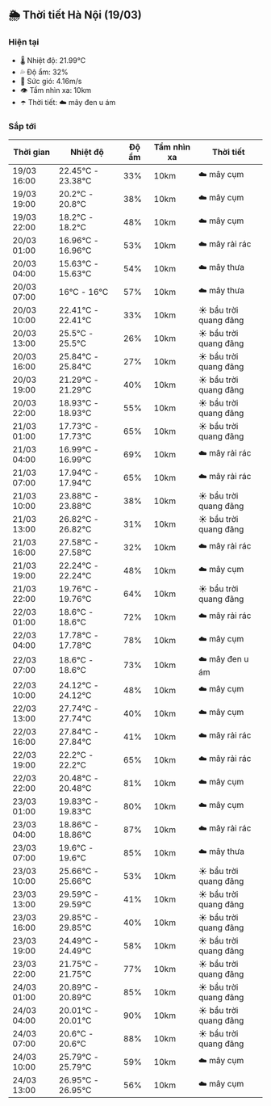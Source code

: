 ## 🌦️ Thời tiết Hà Nội (19/03)

### Hiện tại

- 🌡️ Nhiệt độ: 21.99℃
- 💦 Độ ẩm: 32%
- 💨 Sức gió: 4.16m/s
- 👁️ Tầm nhìn xa: 10km
- ☂️ Thời tiết: ☁️ mây đen u ám

### Sắp tới

| Thời gian | Nhiệt độ | Độ ẩm | Tầm nhìn xa | Thời tiết |
| --- | --- | --- | --- | --- |
| 19/03 16:00 | 22.45℃ - 23.38℃ | 33% | 10km | ☁️ mây cụm |
| 19/03 19:00 | 20.2℃ - 20.8℃ | 38% | 10km | ☁️ mây cụm |
| 19/03 22:00 | 18.2℃ - 18.2℃ | 48% | 10km | ☁️ mây cụm |
| 20/03 01:00 | 16.96℃ - 16.96℃ | 53% | 10km | ☁️ mây rải rác |
| 20/03 04:00 | 15.63℃ - 15.63℃ | 54% | 10km | ☁️ mây thưa |
| 20/03 07:00 | 16℃ - 16℃ | 57% | 10km | ☁️ mây thưa |
| 20/03 10:00 | 22.41℃ - 22.41℃ | 33% | 10km | ☀️ bầu trời quang đãng |
| 20/03 13:00 | 25.5℃ - 25.5℃ | 26% | 10km | ☀️ bầu trời quang đãng |
| 20/03 16:00 | 25.84℃ - 25.84℃ | 27% | 10km | ☀️ bầu trời quang đãng |
| 20/03 19:00 | 21.29℃ - 21.29℃ | 40% | 10km | ☀️ bầu trời quang đãng |
| 20/03 22:00 | 18.93℃ - 18.93℃ | 55% | 10km | ☀️ bầu trời quang đãng |
| 21/03 01:00 | 17.73℃ - 17.73℃ | 65% | 10km | ☀️ bầu trời quang đãng |
| 21/03 04:00 | 16.99℃ - 16.99℃ | 69% | 10km | ☁️ mây rải rác |
| 21/03 07:00 | 17.94℃ - 17.94℃ | 65% | 10km | ☁️ mây rải rác |
| 21/03 10:00 | 23.88℃ - 23.88℃ | 38% | 10km | ☀️ bầu trời quang đãng |
| 21/03 13:00 | 26.82℃ - 26.82℃ | 31% | 10km | ☀️ bầu trời quang đãng |
| 21/03 16:00 | 27.58℃ - 27.58℃ | 32% | 10km | ☁️ mây rải rác |
| 21/03 19:00 | 22.24℃ - 22.24℃ | 48% | 10km | ☁️ mây cụm |
| 21/03 22:00 | 19.76℃ - 19.76℃ | 64% | 10km | ☀️ bầu trời quang đãng |
| 22/03 01:00 | 18.6℃ - 18.6℃ | 72% | 10km | ☁️ mây rải rác |
| 22/03 04:00 | 17.78℃ - 17.78℃ | 78% | 10km | ☁️ mây cụm |
| 22/03 07:00 | 18.6℃ - 18.6℃ | 73% | 10km | ☁️ mây đen u ám |
| 22/03 10:00 | 24.12℃ - 24.12℃ | 48% | 10km | ☁️ mây cụm |
| 22/03 13:00 | 27.74℃ - 27.74℃ | 40% | 10km | ☁️ mây cụm |
| 22/03 16:00 | 27.84℃ - 27.84℃ | 41% | 10km | ☁️ mây rải rác |
| 22/03 19:00 | 22.2℃ - 22.2℃ | 65% | 10km | ☁️ mây rải rác |
| 22/03 22:00 | 20.48℃ - 20.48℃ | 81% | 10km | ☁️ mây cụm |
| 23/03 01:00 | 19.83℃ - 19.83℃ | 80% | 10km | ☁️ mây cụm |
| 23/03 04:00 | 18.86℃ - 18.86℃ | 87% | 10km | ☁️ mây rải rác |
| 23/03 07:00 | 19.6℃ - 19.6℃ | 85% | 10km | ☁️ mây thưa |
| 23/03 10:00 | 25.66℃ - 25.66℃ | 53% | 10km | ☀️ bầu trời quang đãng |
| 23/03 13:00 | 29.59℃ - 29.59℃ | 41% | 10km | ☀️ bầu trời quang đãng |
| 23/03 16:00 | 29.85℃ - 29.85℃ | 40% | 10km | ☀️ bầu trời quang đãng |
| 23/03 19:00 | 24.49℃ - 24.49℃ | 58% | 10km | ☀️ bầu trời quang đãng |
| 23/03 22:00 | 21.75℃ - 21.75℃ | 77% | 10km | ☀️ bầu trời quang đãng |
| 24/03 01:00 | 20.89℃ - 20.89℃ | 85% | 10km | ☀️ bầu trời quang đãng |
| 24/03 04:00 | 20.01℃ - 20.01℃ | 90% | 10km | ☀️ bầu trời quang đãng |
| 24/03 07:00 | 20.6℃ - 20.6℃ | 88% | 10km | ☀️ bầu trời quang đãng |
| 24/03 10:00 | 25.79℃ - 25.79℃ | 59% | 10km | ☁️ mây cụm |
| 24/03 13:00 | 26.95℃ - 26.95℃ | 56% | 10km | ☁️ mây cụm |
